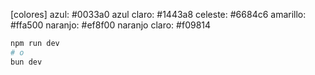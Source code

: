 [colores]
azul: #0033a0
azul claro: #1443a8
celeste: #6684c6
amarillo: #ffa500
naranjo: #ef8f00
naranjo claro: #f09814


```bash
npm run dev
# o
bun dev
```